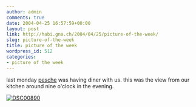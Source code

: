 ```yaml
---
author: admin
comments: true
date: 2004-04-25 16:57:59+00:00
layout: post
link: http://habi.gna.ch/2004/04/25/picture-of-the-week/
slug: picture-of-the-week
title: picture of the week
wordpress_id: 512
categories:
- picture of the week
---
```


last monday [pesche](http://esdi.ch/bezak) was having diner with us. this was the view from our kitchen around nine o'clock in the evening.

[![DSC00890](http://habi.gna.ch/blog/images/DSC00890-tm.jpg)](http://habi.gna.ch/blog/images/DSC00890.jpg)
